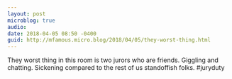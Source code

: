 ```yaml
---
layout: post
microblog: true
audio: 
date: 2018-04-05 08:50 -0400
guid: http://mfamous.micro.blog/2018/04/05/they-worst-thing.html
---
```

They worst thing in this room is two jurors who are friends. Giggling and chatting. Sickening compared to the rest of us standoffish folks. #juryduty
